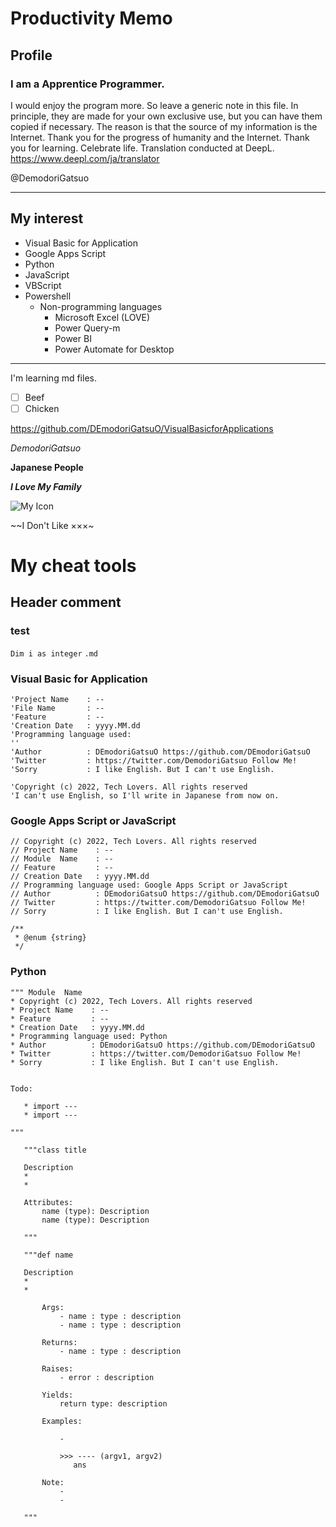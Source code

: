 # Productivity Memo
## Profile
### I am a Apprentice Programmer.
I would enjoy the program more.
So leave a generic note in this file.
In principle, they are made for your own exclusive use, but you can have them copied if necessary.
The reason is that the source of my information is the Internet.
Thank you for the progress of humanity and the Internet.
Thank you for learning. Celebrate life.
Translation conducted at DeepL. https://www.deepl.com/ja/translator

@DemodoriGatsuo
***
## My interest
* Visual Basic for Application
* Google Apps Script
* Python
* JavaScript
* VBScript
* Powershell
    * Non-programming languages
        * Microsoft Excel (LOVE)
        * Power Query-m
        * Power BI
        * Power Automate for Desktop
***
I'm learning md files.
- [ ] Beef
- [ ] Chicken

<https://github.com/DEmodoriGatsuO/VisualBasicforApplications>

*DemodoriGatsuo*

**Japanese People**

***I Love My Family***

![My Icon](https://twitter.com/DemodoriGatsuo/photo)

~~I Don't Like ×××~

# My cheat tools
## Header comment
### test
`Dim i as integer`
`.md`

### Visual Basic for Application

```html:VBA_Comment
'Project Name    : --
'File Name       : --
'Feature         : --
'Creation Date   : yyyy.MM.dd
'Programming language used:
'' 
'Author          : DEmodoriGatsuO https://github.com/DEmodoriGatsuO
'Twitter         : https://twitter.com/DemodoriGatsuo Follow Me!
'Sorry           : I like English. But I can't use English.

'Copyright (c) 2022, Tech Lovers. All rights reserved
'I can't use English, so I'll write in Japanese from now on.

```

### Google Apps Script or JavaScript

```html:GASorJS_Comment
// Copyright (c) 2022, Tech Lovers. All rights reserved
// Project Name    : --
// Module  Name    : --
// Feature         : --
// Creation Date   : yyyy.MM.dd
// Programming language used: Google Apps Script or JavaScript 
// Author          : DEmodoriGatsuO https://github.com/DEmodoriGatsuO
// Twitter         : https://twitter.com/DemodoriGatsuo Follow Me!
// Sorry           : I like English. But I can't use English.

/**
 * @enum {string}
 */
 ```

 ### Python
 
 ```html:Python_Comment_Module
 """ Module  Name
* Copyright (c) 2022, Tech Lovers. All rights reserved
* Project Name    : --
* Feature         : --
* Creation Date   : yyyy.MM.dd
* Programming language used: Python
* Author          : DEmodoriGatsuO https://github.com/DEmodoriGatsuO
* Twitter         : https://twitter.com/DemodoriGatsuo Follow Me!
* Sorry           : I like English. But I can't use English.


Todo:
    
    * import ---
    * import ---

"""
```

 ```html:Python_Comment_class
    """class title

    Description
    *
    *

    Attributes:
        name (type): Description
        name (type): Description

    """
```

 ```html:Python_Comment_def
    """def name

    Description
    *
    *

        Args:
            - name : type : description
            - name : type : description

        Returns:
            - name : type : description

        Raises:
            - error : description

        Yields:
            return type: description

        Examples:

            -

            >>> ---- (argv1, argv2)
               ans

        Note:
            -
            -

    """
```

